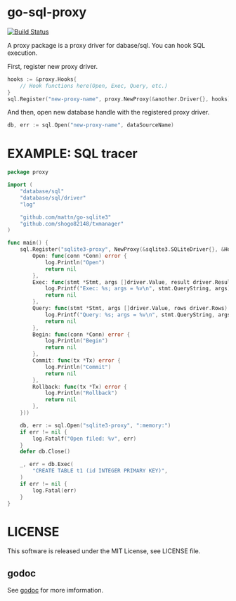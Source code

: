 # go-sql-proxy

[![Build Status](https://travis-ci.org/shogo82148/go-sql-proxy.svg?branch=master)](https://travis-ci.org/shogo82148/go-sql-proxy)

A proxy package is a proxy driver for dabase/sql.
You can hook SQL execution.

First, register new proxy driver.

``` go
hooks := &proxy.Hooks{
	// Hook functions here(Open, Exec, Query, etc.)
}
sql.Register("new-proxy-name", proxy.NewProxy(&another.Driver{}, hooks))
```

And then, open new database handle with the registered proxy driver.

``` go
db, err := sql.Open("new-proxy-name", dataSourceName)
```


# EXAMPLE: SQL tracer

``` go
package proxy

import (
	"database/sql"
	"database/sql/driver"
	"log"

	"github.com/mattn/go-sqlite3"
	"github.com/shogo82148/txmanager"
)

func main() {
	sql.Register("sqlite3-proxy", NewProxy(&sqlite3.SQLiteDriver{}, &Hooks{
		Open: func(conn *Conn) error {
			log.Println("Open")
			return nil
		},
		Exec: func(stmt *Stmt, args []driver.Value, result driver.Result) error {
			log.Printf("Exec: %s; args = %v\n", stmt.QueryString, args)
			return nil
		},
		Query: func(stmt *Stmt, args []driver.Value, rows driver.Rows) error {
			log.Printf("Query: %s; args = %v\n", stmt.QueryString, args)
			return nil
		},
		Begin: func(conn *Conn) error {
			log.Println("Begin")
			return nil
		},
		Commit: func(tx *Tx) error {
			log.Println("Commit")
			return nil
		},
		Rollback: func(tx *Tx) error {
			log.Println("Rollback")
			return nil
		},
	}))

	db, err := sql.Open("sqlite3-proxy", ":memory:")
	if err != nil {
		log.Fatalf("Open filed: %v", err)
	}
	defer db.Close()

	_, err = db.Exec(
		"CREATE TABLE t1 (id INTEGER PRIMARY KEY)",
	)
	if err != nil {
		log.Fatal(err)
	}
}
```

# LICENSE

This software is released under the MIT License, see LICENSE file.

## godoc

See [godoc](https://godoc.org/github.com/shogo82148/go-sql-proxy) for more imformation.
